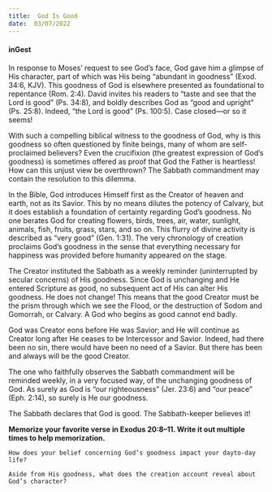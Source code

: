 ```yaml
---
title:  God Is Good
date:  03/07/2022
---
```


#### inGest

In response to Moses’ request to see God’s face, God gave him a glimpse of His character, part of which was His being “abundant in goodness” (Exod. 34:6, KJV). This goodness of God is elsewhere presented as foundational to repentance (Rom. 2:4). David invites his readers to “taste and see that the Lord is good” (Ps. 34:8), and boldly describes God as “good and upright” (Ps. 25:8). Indeed, “the Lord is good” (Ps. 100:5). Case closed—or so it seems!

With such a compelling biblical witness to the goodness of God, why is this goodness so often questioned by finite beings, many of whom are self-proclaimed believers? Even the crucifixion (the greatest expression of God’s goodness) is sometimes offered as proof that God the Father is heartless! How can this unjust view be overthrown? The Sabbath commandment may contain the resolution to this dilemma.

In the Bible, God introduces Himself first as the Creator of heaven and earth, not as its Savior. This by no means dilutes the potency of Calvary, but it does establish a foundation of certainty regarding God’s goodness. No one berates God for creating flowers, birds, trees, air, water, sunlight, animals, fish, fruits, grass, stars, and so on. This flurry of divine activity is described as “very good” (Gen. 1:31). The very chronology of creation proclaims God’s goodness in the sense that everything necessary for happiness was provided before humanity appeared on the stage.

The Creator instituted the Sabbath as a weekly reminder (uninterrupted by secular concerns) of His goodness. Since God is unchanging and He entered Scripture as good, no subsequent act of His can alter His goodness. He does not change! This means that the good Creator must be the prism through which we see the Flood, or the destruction of Sodom and Gomorrah, or Calvary. A God who begins as good cannot end badly.

God was Creator eons before He was Savior; and He will continue as Creator long after He ceases to be Intercessor and Savior. Indeed, had there been no sin, there would have been no need of a Savior. But there has been and always will be the good Creator.

The one who faithfully observes the Sabbath commandment will be reminded weekly, in a very focused way, of the unchanging goodness of God. As surely as God is “our righteousness” (Jer. 23:6) and “our peace” (Eph. 2:14), so surely is He our goodness.

The Sabbath declares that God is good. The Sabbath-keeper believes it!

**Memorize your favorite verse in Exodus 20:8–11. Write it out multiple times to help memorization.**

`How does your belief concerning God’s goodness impact your dayto-day life?`

`Aside from His goodness, what does the creation account reveal about God’s character?`
